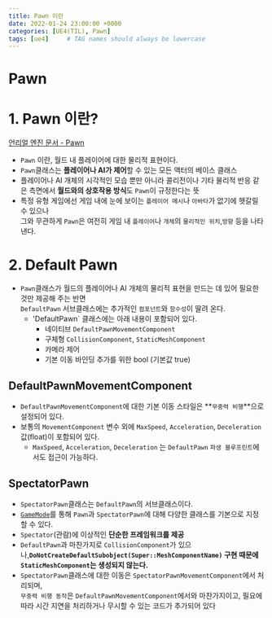 ```yaml
---
title: Pawn 이란
date: 2022-01-24 23:00:00 +0000
categories: [UE4(TIL), Pawn]
tags: [ue4]     # TAG names should always be lowercase
---
```


Pawn
===

# 1. Pawn 이란?
[언리얼 엔진 문서 - Pawn](https://docs.unrealengine.com/4.27/ko/InteractiveExperiences/Framework/Pawn/)  
- `Pawn` 이란, 월드 내 플레이어에 대한 물리적 표현이다.
- `Pawn`클래스는 **플레이어나 AI가 제어**할 수 있는 모든 액터의 베이스 클래스
- 플레이어나 AI 개체의 시각적인 모습 뿐만 아니라 콜리전이나 기타 물리적 반응 같은 측면에서 **월드와의 상호작용 방식**도 `Pawn`이 규정한다는 뜻
- 특정 유형 게임에선 게임 내에 눈에 보이는 `플레이어 메시`나 `아바타`가 없기에 헷갈릴 수 있으나  
  그와 무관하게 `Pawn`은 여전히 게임 내 `플레이어`나 `개체`의 `물리적인 위치`,`방향` 등을 나타낸다.
  

# 2. Default Pawn
- `Pawn`클래스가 월드의 플레이어나 AI 개체의 물리적 표현을 만드는 데 있어 필요한 것만 제공해 주는 반면  
  `DefaultPawn` 서브클래스에는 추가적인 `컴포넌트`와 `함수성`이 딸려 온다.
   - 'DefaultPawn` 클래스에는 아래 내용이 포함되어 있다.
      -   네이티브 `DefaultPawnMovementComponent`
      -   구체형 `CollisionComponent`, `StaticMeshComponent`
      -   카메라 제어
      -   기본 이동 바인딩 추가를 위한 bool (기본값 true)

## DefaultPawnMovementComponent
- `DefaultPawnMovementComponent`에 대한 기본 이동 스타일은 **`무중력 비행`**으로 설정되어 있다.
- 보통의 `MovementComponent` 변수 외에 `MaxSpeed`, `Acceleration`, `Deceleration` 값(float)이 포함되어 있다.
  - `MaxSpeed`, `Acceleration`, `Deceleration` 는 `DefaultPawn` `파생 블루프린트`에서도 접근이 가능하다.

## SpectatorPawn
- `SpectatorPawn`클래스는 `DefaultPawn`의 서브클래스이다.
- [`GameMode`](https://docs.unrealengine.com/4.27/ko/InteractiveExperiences/Framework/GameMode/)를 통해 `Pawn`과 `SpectatorPawn`에 대해 다양한 클래스를 기본으로 지정할 수 있다.
- `Spectator`(관람)에 이상적인 **단순한 프레임워크를 제공**
- `DefaultPawn`과 마찬가지로 `CollisionComponent`가 있으나,**`DoNotCreateDefaultSubobject(Super::MeshComponentName)` 구현 때문에 `StaticMeshComponent`는 생성되지 않는다.**
- `SpectatorPawn`클래스에 대한 이동은 `SpectatorPawnMovementComponent`에서 처리되며,  
  `무중력 비행 동작`은 `DefaultPawnMovementComponent`에서와 마찬가지이고, 필요에 따라 시간 지연을 처리하거나 무시할 수 있는 코드가 추가되어 있다
